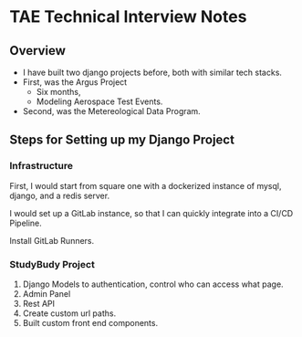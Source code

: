 # TAE Technical Interview Notes

## Overview

- I have built two django projects before, both with similar tech stacks. 
- First, was the Argus Project
    - Six months,
    - Modeling Aerospace Test Events. 
- Second, was the Metereological Data Program. 


## Steps for Setting up my Django Project

### Infrastructure

First, I would start from square one with a dockerized instance of mysql, django, and a redis server. 

I would set up a GitLab instance, so that I can quickly integrate into a CI/CD Pipeline.

Install GitLab Runners. 

### StudyBudy Project

1. Django Models to authentication, control who can access what page. 
2. Admin Panel
3. Rest API
4. Create custom url paths. 
5. Built custom front end components. 

### 